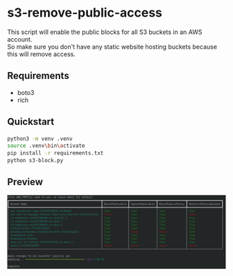 # s3-remove-public-access

This script will enable the public blocks for all S3 buckets in an AWS account.  
So make sure you don't have any static website hosting buckets because this will remove access.

## Requirements

- boto3
- rich

## Quickstart

```bash
python3 -m venv .venv
source .venv\bin\activate
pip install -r requirements.txt
python s3-block.py
```

## Preview

![alt text](screenshot.png)
